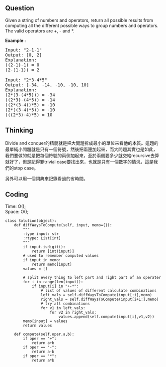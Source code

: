 ## Question
Given a string of numbers and operators, return all possible results from computing all the different possible ways to group numbers and operators. The valid operators are +, - and \*.<br>

**Example :**   
<pre>
Input: "2-1-1"
Output: [0, 2]
Explanation: 
((2-1)-1) = 0 
(2-(1-1)) = 2

Input: "2*3-4*5"
Output: [-34, -14, -10, -10, 10]
Explanation: 
(2*(3-(4*5))) = -34 
((2*3)-(4*5)) = -14 
((2*(3-4))*5) = -10 
(2*((3-4)*5)) = -10 
(((2*3)-4)*5) = 10
</pre>

## Thinking
Divide and conquer的精髓就是把大問題拆成最小的單位來看他的本質。這題的最單純小問題就是只有一個符號，然後把兩邊加起來，而大問題其實也是如此，
我們要做的就是把每個符號的兩側加起來，至於兩側要多少就交給recursive去算就好了，但是記得罪trivial case要找出來，也就是只有一個數字的情況，這是我們的stop case。<br>

另外可以用一個詞典來記錄看過的省時間。

## Coding
Time: O();<br>
Space: O();
```python3
class Solution(object):
    def diffWaysToCompute(self, input, memo={}):
        """
        :type input: str
        :rtype: List[int]
        """
        if input.isdigit():
            return [int(input)]
        # used to remember computed values
        if input in memo:
            return memo[input]
        values = []
        
        # split every thing to left part and right part of an operater
        for i in range(len(input)):
            if input[i] in "+-*":
                # list of values of different calculate combinations
                left_vals = self.diffWaysToCompute(input[:i],memo)
                right_vals = self.diffWaysToCompute(input[i+1:],memo)
                # try all combinations
                for v1 in left_vals:
                    for v2 in right_vals:
                        values.append(self.compute(input[i],v1,v2))
        memo[input] = values
        return values
        
    def compute(self,oper,a,b):
        if oper == "+":
            return a+b
        if oper == "-":
            return a-b
        if oper == "*":
            return a*b
```

